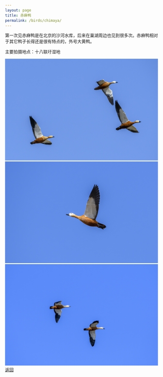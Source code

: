 ```yaml
---
layout: page
title: 赤麻鸭
permalink: /birds/chimaya/
---
```

第一次见赤麻鸭是在北京的沙河水库，后来在巢湖周边也见到很多次。赤麻鸭相对于其它鸭子长得还是很有特点的，外号大黄鸭。

主要拍摄地点：十八联圩湿地

![](../picture/赤麻鸭/DSC_0546-NEF_DxO_DeepPRIME.jpg)
![](../picture/赤麻鸭/DSC_0590-NEF_DxO_DeepPRIME.jpg)
![](../picture/赤麻鸭/DSC_0610-NEF_DxO_DeepPRIME.jpg)
[返回](../../)
